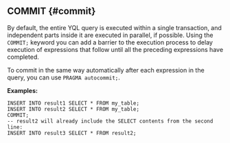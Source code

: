 ## COMMIT {#commit}

By default, the entire YQL query is executed within a single transaction, and independent parts inside it are executed in parallel, if possible.
Using the `COMMIT;` keyword you can add a barrier to the execution process to delay execution of expressions that follow until all the preceding expressions have completed.

To commit in the same way automatically after each expression in the query, you can use `PRAGMA autocommit;`.

**Examples:**

``` yql
INSERT INTO result1 SELECT * FROM my_table;
INSERT INTO result2 SELECT * FROM my_table;
COMMIT;
-- result2 will already include the SELECT contents from the second line:
INSERT INTO result3 SELECT * FROM result2;
```
